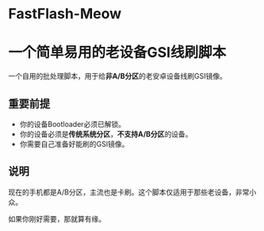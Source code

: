 # FastFlash-Meow
# 一个简单易用的老设备GSI线刷脚本
一个自用的批处理脚本，用于给**非A/B分区**的老安卓设备线刷GSI镜像。

## 重要前提

-   你的设备Bootloader必须已解锁。
-   你的设备必须是**传统系统分区**，**不支持A/B分区**的设备。
-   你需要自己准备好能刷的GSI镜像。

## 说明

现在的手机都是A/B分区，主流也是卡刷。这个脚本仅适用于那些老设备，非常小众。

如果你刚好需要，那就算有缘。
